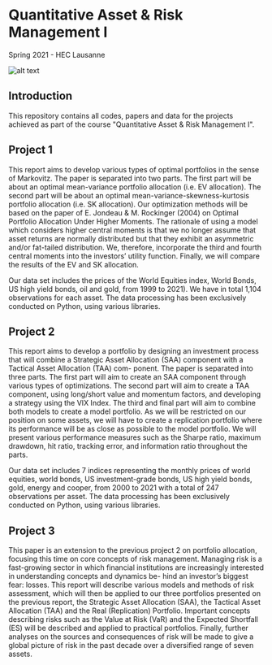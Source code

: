 # Quantitative Asset & Risk Management I
Spring 2021 - HEC Lausanne

![alt text](https://camo.githubusercontent.com/c327657381291ed9f2e8866cb96ac4861431d9c244b7b14dcf4e1470cbf632da/68747470733a2f2f75706c6f61642e77696b696d656469612e6f72672f77696b6970656469612f636f6d6d6f6e732f7468756d622f612f61332f4845435f4c617573616e6e655f6c6f676f2e7376672f32393370782d4845435f4c617573616e6e655f6c6f676f2e7376672e706e67)

## Introduction

This repository contains all codes, papers and data for the projects achieved as part of the course "Quantitative Asset & Risk Management I".

## Project 1

This report aims to develop various types of optimal portfolios in the sense of Markovitz. The paper is separated into two parts. The first part will be about an optimal mean-variance portfolio allocation (i.e. EV allocation). The second part will be about an optimal mean-variance-skewness-kurtosis portfolio allocation (i.e. SK allocation). Our optimization methods will be based on the paper of E. Jondeau & M. Rockinger (2004) on Optimal Portfolio Allocation Under Higher Moments. The rationale of using a model which considers higher central moments is that we no longer assume that asset returns are normally distributed but that they exhibit an asymmetric and/or fat-tailed distribution. We, therefore, incorporate the third and fourth central moments into the investors’ utility function. Finally, we will compare the results of the EV and SK allocation.

Our data set includes the prices of the World Equities index, World Bonds, US high yield bonds, oil and gold, from 1999 to 2021). We have in total 1,104 observations for each asset. The data processing has been exclusively conducted on Python, using various libraries.

## Project 2

This report aims to develop a portfolio by designing an investment process that will combine a Strategic Asset Allocation (SAA) component with a Tactical Asset Allocation (TAA) com- ponent. The paper is separated into three parts. The first part will aim to create an SAA component through various types of optimizations. The second part will aim to create a TAA component, using long/short value and momentum factors, and developing a strategy using the VIX Index. The third and final part will aim to combine both models to create a model portfolio. As we will be restricted on our position on some assets, we will have to create a replication portfolio where its performance will be as close as possible to the model portfolio. We will present various performance measures such as the Sharpe ratio, maximum drawdown, hit ratio, tracking error, and information ratio throughout the parts.

Our data set includes 7 indices representing the monthly prices of world equities, world bonds, US investment-grade bonds, US high yield bonds, gold, energy and cooper, from 2000 to 2021 with a total of 247 observations per asset. The data processing has been exclusively conducted on Python, using various libraries.

## Project 3

This paper is an extension to the previous project 2 on portfolio allocation, focusing this time on core concepts of risk management. Managing risk is a fast-growing sector in which financial institutions are increasingly interested in understanding concepts and dynamics be- hind an investor’s biggest fear: losses. This report will describe various models and methods of risk assessment, which will then be applied to our three portfolios presented on the previous report, the Strategic Asset Allocation (SAA), the Tactical Asset Allocation (TAA) and the Real (Replication) Portfolio. Important concepts describing risks such as the Value at Risk (VaR) and the Expected Shortfall (ES) will be described and applied to practical portfolios. Finally, further analyses on the sources and consequences of risk will be made to give a global picture of risk in the past decade over a diversified range of seven assets. 
